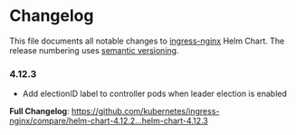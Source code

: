 # Changelog

This file documents all notable changes to [ingress-nginx](https://github.com/kubernetes/ingress-nginx) Helm Chart. The release numbering uses [semantic versioning](http://semver.org).

### 4.12.3

* Add electionID label to controller pods when leader election is enabled

**Full Changelog**: https://github.com/kubernetes/ingress-nginx/compare/helm-chart-4.12.2...helm-chart-4.12.3